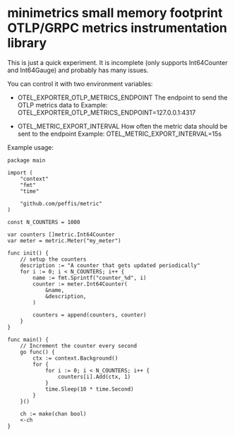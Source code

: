 # minimetrics small memory footprint OTLP/GRPC metrics instrumentation library

This is just a quick experiment. It is incomplete (only supports
Int64Counter and Int64Gauge) and probably has many issues.

You can control it with two environment variables:
- OTEL_EXPORTER_OTLP_METRICS_ENDPOINT The endpoint to send the OTLP
metrics data to
  Example: OTEL_EXPORTER_OTLP_METRICS_ENDPOINT=127.0.0.1:4317

- OTEL_METRIC_EXPORT_INTERVAL How often the metric data should be sent
to the endpoint
  Example: OTEL_METRIC_EXPORT_INTERVAL=15s

Example usage:
```golang
package main

import (
	"context"
	"fmt"
	"time"

	"github.com/peffis/metric"
)

const N_COUNTERS = 1000

var counters []metric.Int64Counter
var meter = metric.Meter("my_meter")

func init() {
	// setup the counters
	description := "A counter that gets updated periodically"
	for i := 0; i < N_COUNTERS; i++ {
		name := fmt.Sprintf("counter_%d", i)
		counter := meter.Int64Counter(
			&name,
			&description,
		)

		counters = append(counters, counter)
	}
}

func main() {
	// Increment the counter every second
	go func() {
		ctx := context.Background()
		for {
			for i := 0; i < N_COUNTERS; i++ {
				counters[i].Add(ctx, 1)
			}
			time.Sleep(10 * time.Second)
		}
	}()

	ch := make(chan bool)
	<-ch
}
```